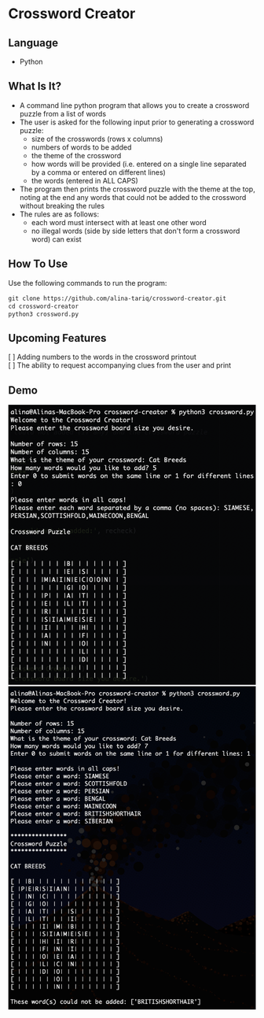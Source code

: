 # Crossword Creator

## Language
* Python

## What Is It? 
- A command line python program that allows you to create a crossword puzzle from a list of words
- The user is asked for the following input prior to generating a crossword puzzle:
	* size of the crosswords (rows x columns)
	* numbers of words to be added
	* the theme of the crossword
	* how words will be provided (i.e. entered on a single line separated by a comma or entered on different lines)
	* the words (entered in ALL CAPS)
- The program then prints the crossword puzzle with the theme at the top, noting at the end any words that could not be added to the crossword without breaking the rules
- The rules are as follows:
	* each word must intersect with at least one other word
	* no illegal words (side by side letters that don't form a crossword word) can exist

## How To Use
Use the following commands to run the program:
```
git clone https://github.com/alina-tariq/crossword-creator.git
cd crossword-creator
python3 crossword.py
```

## Upcoming Features
[ ] Adding numbers to the words in the crossword printout  
[ ] The ability to request accompanying clues from the user and print 

## Demo
![Demo 1](./demo/demo-1.png)
![Demo 2](./demo/demo-2.png)
